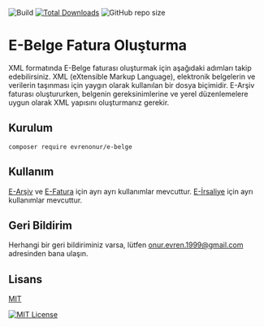 
![Build](https://img.shields.io/badge/build-passing-brightgreen)
[![Total Downloads](https://img.shields.io/packagist/dt/evrenonur/e-belge.svg)](https://packagist.org/packages/evrenonur/e-belge)
![GitHub repo size](https://img.shields.io/github/repo-size/evrenonur/e-belge)


# E-Belge Fatura Oluşturma

XML formatında E-Belge faturası oluşturmak için aşağıdaki adımları takip edebilirsiniz. XML (eXtensible Markup Language), elektronik belgelerin ve verilerin taşınması için yaygın olarak kullanılan bir dosya biçimidir. E-Arşiv faturası oluştururken, belgenin gereksinimlerine ve yerel düzenlemelere uygun olarak XML yapısını oluşturmanız gerekir.





## Kurulum

```
composer require evrenonur/e-belge
```


## Kullanım
[E-Arşiv](einvoice.md) ve [E-Fatura](einvoice.md) için ayrı ayrı kullanımlar mevcuttur.
[E-İrsaliye](eirsaliye.md) için ayrı kullanımlar mevcuttur.




## Geri Bildirim

Herhangi bir geri bildiriminiz varsa, lütfen onur.evren.1999@gmail.com adresinden bana ulaşın.


## Lisans

[MIT](https://choosealicense.com/licenses/mit/)

[![MIT License](https://img.shields.io/badge/License-MIT-green.svg)](https://choosealicense.com/licenses/mit/)
